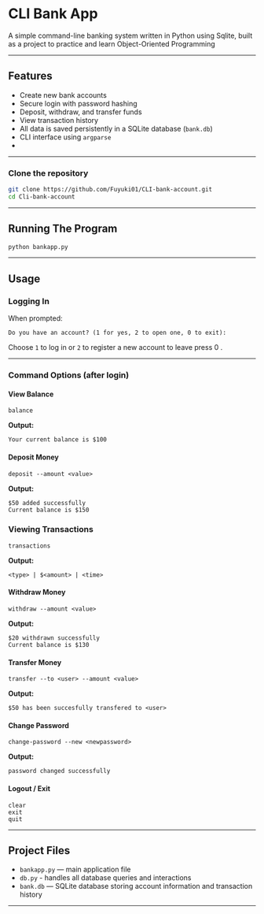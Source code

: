 # CLI Bank App

A simple command-line banking system written in Python using Sqlite, built as a project to practice and learn Object-Oriented Programming

---

## Features

- Create new bank accounts
- Secure login with password hashing
- Deposit, withdraw, and transfer funds
- View transaction history
- All data is saved persistently in a SQLite database (`bank.db`)
- CLI interface using `argparse`
- 
---
### Clone the repository
```bash
git clone https://github.com/Fuyuki01/CLI-bank-account.git
cd Cli-bank-account
```
---

## Running The Program
```bash
python bankapp.py  
```
---

## Usage

### Logging In
When prompted:
```
Do you have an account? (1 for yes, 2 to open one, 0 to exit): 
```

Choose `1` to log in or `2` to register a new account to leave press 0 .

---

### Command Options (after login)

#### View Balance
```
balance
```
**Output:**
```
Your current balance is $100
```

#### Deposit Money
```
deposit --amount <value>
```
**Output:**
```
$50 added successfully
Current balance is $150
```

### Viewing Transactions
```
transactions
```
**Output:**
```
<type> | $<amount> | <time> 
```

#### Withdraw Money
```
withdraw --amount <value>
```
**Output:**
```
$20 withdrawn successfully
Current balance is $130
```

#### Transfer Money
```
transfer --to <user> --amount <value>
```
**Output:**
```
$50 has been succesfully transfered to <user> 
```

#### Change Password
```
change-password --new <newpassword>
```
**Output:**
```
password changed successfully 
```

#### Logout / Exit
```
clear
exit
quit
```

---

## Project Files

- `bankapp.py` — main application file
- `db.py` - handles all database queries and interactions
- `bank.db` — SQLite database storing account information and transaction history
  
---

